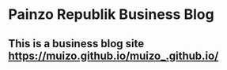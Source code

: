 # Painzo Republik Business Blog

## This is a business blog site https://muizo.github.io/muizo_.github.io/
